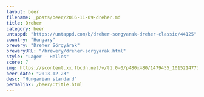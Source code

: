```yaml
---
layout: beer
filename: _posts/beer/2016-11-09-dreher.md
title: Dreher
category: beer
untappd: "https://untappd.com/b/dreher-sorgyarak-dreher-classic/44125"
country: "Hungary"
brewery: "Dreher Sörgyárak"
breweryURL: "/brewery/dreher-sorgyarak.html"
style: "Lager - Helles"
score: 7
img: https://scontent.xx.fbcdn.net/v/t1.0-0/p480x480/1479455_10152147733863745_266822035_n.jpg?_nc_cat=109&_nc_ht=scontent.xx&oh=da159624456b4ffa779be936f7b93037&oe=5D354268
beer-date: "2013-12-23"
desc: "Hungarian standard"
permalink: /beer/:title.html
---
```

